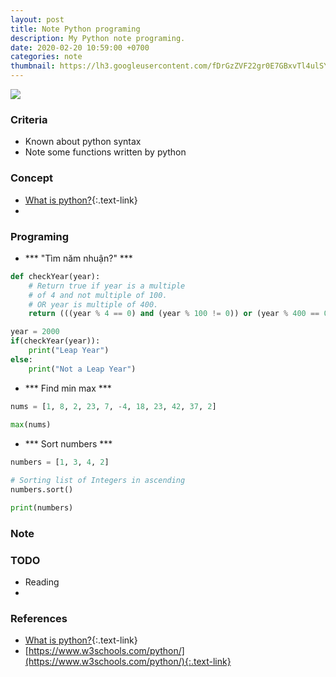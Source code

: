 ```yaml
---
layout: post
title: Note Python programing
description: My Python note programing.
date: 2020-02-20 10:59:00 +0700
categories: note
thumbnail: https://lh3.googleusercontent.com/fDrGzZVF22gr0E7GBxvTl4ulSYHv-U8UfER9MbT4ZAnYFVhiu5VstWsaNYx7X-Hn2iJn8rLP5z2oR0yGmK-CeE-eYSKSyGAlDy9mmsQDXS-_6FXbDYnXI1QaeOCKUe6AdU_r1UnOSSCaPbr2QTQa4XwJBQ1cPb4FPM8BQL_D1X36F_DljGqYYr8MdjPEahWardJxvc-D-gSCEOFcs9QYzpLDWGIRNTnXmjy2-LaZt419Cly4hn2MY78d1PgFI_Zh15dGgcIKjq_fpU3CgdltCaUvY1oXFZoL__7S8nJf6n6-Z_mcrq284gBVjuVmGm36QGG61wWlIj3wylV8mqOWR0dXxKalib23n3FdhWnObGfW_5LyUzgwbrSHIUSrS7CLEPxlmV8tA3UcX-hk0LqFVjsGOiwLnUS_C6Gl_A52N5kfW2JT61q5Q-Jllkfv0JEQDtAAqEG6WgWYosKu2mjJaTwvFKBued7EoKwMZVWPoJHrSXi_Cf_di-uO5_NxiKzpCUBfxbWjpiKWWAj9xfkRLjKTWMwoDelFaaAaUGOvaPZvFjQen8PpwtRihuZaSldexQja9ahmFRKNkdT0WVjGo10HQ_g6za56pqZoZrPDNuQPSurNp3HTQij5LLZOdS_rNPEVkSUn_Y_MO0iM_JfBDdAP6vTGHw5MmxsawHNHRImDlb9pmgm-oFBejrFXe8uBbEDoA6rJbVvP0IYAgn_d0xqv85-lhwxhBr5dEX4xe9leBNYR=w308-h164-no
---
```


![](https://lh3.googleusercontent.com/ZOSkiyEXEv6OmPBob4MEemSuaVKotkqzZnO7qn6IJ3F0CKbmMhI_QG7_9vf2uoEQqqyRze1JgsU-FBLlrfXiBxJNVGcloWHDXzX9j6PiJvZMJ2NrHq_04GNJ-e8YawyB9vq4QwQ26T4895AuqHfkjp69_ZlT8hLnYtjHndKO_G07JUTV5LSuFPX2YC3OMsKjPsn7z2FMWaVwMbNACjLlaFgGO4lOJnic0wi4L-xRBAizP0Z2LM6vLfqz_gWZV4Kgx_Xew7tCG8CvElFWkEwxc-flk8BUmxRlPpz43KDz5Fujrx9untedGqbtR_8BbaI25F_DSLFV5mHgPaMd6UMD5-wwkqsr8yjkTNOxpwr4GIFOVKevHGNpNFg3WGPhHZhHph8v9DWoAnBTp4migm8WCPWDmRiIJtxSNfrM5KfGk05TZx53HJDwHA3ygM_TR3EJi99WawrSPRq0JDtAdfacpcsqkyHEGwBTvHEbF-eFZ_G2PAgBgk4sqmks0a-kCMqY6cWSKkXSCDesTFUqkzlnj1LaDC4UVkMltSHo-nF1o4FmNJ3bi_TgEbNMs8Ksm5Ea7BtqsfdO-hJo5T-o-jx-hWOmOBuT6s2EzQoVOOFa1nKFnnG6JrI35vh_LDs0RnSCSK28fC-8wVsZi0-7CdiY1muHHcd-X7Ime4pItBPuHsbleaulP-6wLnZmZ8MnIF-4W6sklPSh5I4Mlfb13pCrL2xl77CLtd1VxTWsaXCw4YNqbK70=w680-h357-no)


### Criteria
- Known about python syntax
- Note some functions written by python

### Concept
- [What is python?](https://vi.wikipedia.org/wiki/Python_(ng%C3%B4n_ng%E1%BB%AF_l%E1%BA%ADp_tr%C3%ACnh)){:.text-link}
- 

### Programing
- *** "Tìm năm nhuận?" ***
```python
def checkYear(year): 
    # Return true if year is a multiple 
    # of 4 and not multiple of 100. 
    # OR year is multiple of 400. 
    return (((year % 4 == 0) and (year % 100 != 0)) or (year % 400 == 0)); 

year = 2000
if(checkYear(year)): 
    print("Leap Year") 
else: 
    print("Not a Leap Year")
```

- *** Find min max ***
```python
nums = [1, 8, 2, 23, 7, -4, 18, 23, 42, 37, 2]
 
max(nums)
```

- *** Sort numbers ***
```python
numbers = [1, 3, 4, 2] 

# Sorting list of Integers in ascending 
numbers.sort() 

print(numbers)
```

### Note

### TODO
- Reading
-

### References
- [What is python?](https://vi.wikipedia.org/wiki/Python_(ng%C3%B4n_ng%E1%BB%AF_l%E1%BA%ADp_tr%C3%ACnh)){:.text-link}
- [https://www.w3schools.com/python/](https://www.w3schools.com/python/){:.text-link}